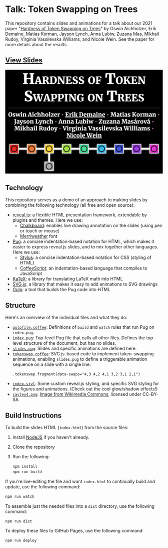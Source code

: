 # Talk: Token Swapping on Trees

This repository contains slides and animations for a talk about our 2021 paper
"[Hardness of Token Swapping on Trees](https://arxiv.org/abs/2103.06707)"
by Oswin Aichholzer, Erik Demaine, Matias Korman, Jayson Lynch, Anna Lubiw,
Zuzana Mas, Mikhail Rudoy, Virginia Vassilevska Williams, and Nicole Wein.
See the paper for more details about the results.

## [View Slides](https://edemaine.github.io/talk-token-swapping-in-trees/)

[![Title slide](title_slide.jpg)](https://edemaine.github.io/talk-token-swapping-in-trees/)

## Technology

This repository serves as a demo of an approach to making slides
by combining the following technology (all free and open source):

* [reveal.js](https://revealjs.com/): a flexible HTML presentation framework,
  extendable by plugins and themes.  Here we use:
  * [Chalkboard](https://github.com/rajgoel/reveal.js-plugins/tree/master/chalkboard):
    enables live drawing annotation on the slides (using pen or touch or mouse)
  * [Merriweather](https://fonts.google.com/specimen/Merriweather) font
* [Pug](https://pugjs.org/): a concise indentation-based notation for HTML,
  which makes it easier to express reveal.js slides,
  and to mix together other languages.  Here we use:
  * [Stylus](https://stylus-lang.com/): a concise indentation-based notation
    for CSS (styling of HTML)
  * [CoffeeScript](https://coffeescript.org/): an indentation-based language
    that compiles to JavaScript
* [KaTeX](https://katex.org): a library for translating LaTeX math into HTML
* [SVG.js](https://svgdotjs.github.io/):
  a library that makes it easy to add animations to SVG drawings
* [Gulp](https://gulpjs.com/): a tool that builds the Pug code into HTML

## Structure

Here's an overview of the individual files and what they do:

* [`gulpfile.coffee`](gulpfile.coffee): Definitions of `build` and `watch`
  rules that run Pug on `index.pug`.
* [`index.pug`](index.pug): Top-level Pug file that calls all other files.
  Defines the top-level structure of the document, but has no slides.
* [`slides.pug`](slides.pug): Slides and specific animations are defined here.
* [`tokenswap.coffee`](tokenswap.coffee): SVG.js-based code to implement
  token-swapping animations, enabling `slides.pug` to define a triggerable
  animation sequence on a slide with a single line:
  ```pug
  .tokenswap.fragment(data-swaps="4,3 4,2 4,1 3,2 3,1 2,1")
  ```
* [`index.styl`](index.styl): Some custom reveal.js styling,
  and specific SVG styling for the figures and animations.
  (Check out the cool glow/shadow effects!)
* [`cayley4.png`](cayley4.png): [Image from Wikimedia Commons](https://commons.wikimedia.org/wiki/File:Symmetric_group_4;_Cayley_graph_1,2,6_(1-based).png), licensed under CC-BY-SA

## Build Instructions

To build the slides HTML (`index.html`) from the source files:

1. Install [NodeJS](https://nodejs.org/) if you haven't already.
2. Clone the repository
3. Run the following:

   ```sh
   npm install
   npm run build
   ```

If you're live-editing the file and want `index.html` to continually build
and update, use the following command:

```sh
npm run watch
```

To assemble just the needed files into a `dist` directory,
use the following command:

```sh
npm run dist
```

To deploy these files to GitHub Pages, use the following command:

```sh
npm run deploy
```
